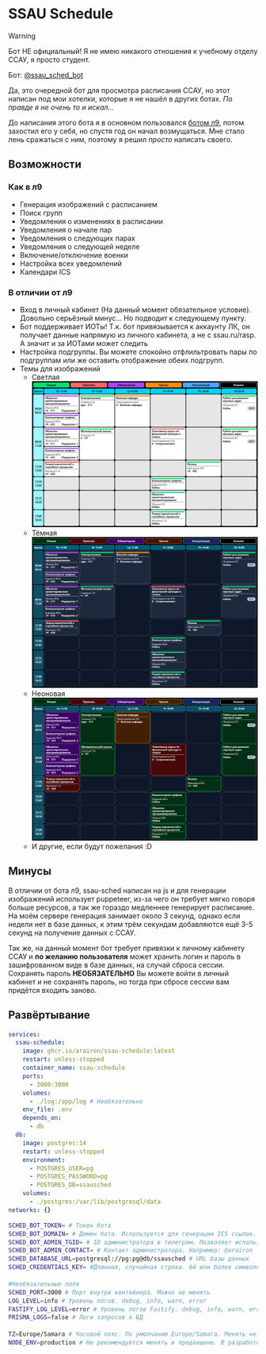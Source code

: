 # SSAU Schedule

> [!warning]
> Бот НЕ официальный! Я не имею никакого отношения к учебному отделу ССАУ, я просто студент.

Бот: [@ssau_sched_bot](https://t.me/arai_ssau_bot)

Да, это очередной бот для просмотра расписания ССАУ, но этот написан под мои хотелки, которые я не нашёл в других ботах. _По правде я не очень то и искал..._

До написания этого бота я в основном пользовался [ботом л9](https://github.com/far-galaxy/l9_stud_bot/), потом захостил его у себя, но спустя год он начал возмущаться. Мне стало лень сражаться с ним, поэтому я решил _просто_ написать своего.

## Возможности

### Как в л9

- Генерация изображений с расписанием
- Поиск групп
- Уведомления о изменениях в расписании
- Уведомления о начале пар
- Уведомления о следующих парах
- Уведомления о следующей неделе
- Включение/отключение военки
- Настройка всех уведомлений
- Календари ICS

### В отличии от л9

- Вход в личный кабинет (На данный момент обязательное условие). Довольно серьёзный минус... Но подводит к следующему пункту.
- Бот поддерживает ИОТы! Т.к. бот привязывается к аккаунту ЛК, он получает данные напрямую из личного кабинета, а не с ssau.ru/rasp. А значит и за ИОТами может следить
- Настройка подгруппы. Вы можете спокойно отфлильтровать пары по подгруппам или же оставить отображение обеих подгрупп.
- Темы для изображений
  - Светлая
  ![Светлая Тема](./docs/light.png)
  - Тёмная
  ![Тёмная Тема](./docs/dark.png)
  - Неоновая
  ![Неоновая Тема](./docs/neon.png)
  - И другие, если будут пожелания :D

## Минусы

В отличии от бота л9, ssau-sched написан на js и для генерации изображений использует puppeteer, из-за чего он требует мягко говоря больше ресурсов, а так же гораздо медленнее генерирует расписание. На моём сервере генерация занимает около 3 секунд, однако если недели нет в базе данных, к этим трём секундам добавляются ещё 3-5 секунд на получение данных с ССАУ.

Так же, на данный момент бот требует привязки к личному кабинету ССАУ и **по желанию пользователя** может хранить логин и пароль в зашифрованном виде в базе данных, на случай сброса сессии.
Сохранять пароль **НЕОБЯЗАТЕЛЬНО** Вы можете войти в личный кабинет и не сохранять пароль, но тогда при сбросе сессии вам придётся входить заново.

## Развёртывание

```yaml
services:
  ssau-schedule:
    image: ghcr.io/arairon/ssau-schedule:latest
    restart: unless-stopped
    container_name: ssau-schedule
    ports:
      - 3000:3000
    volumes:
      - ./log:/app/log # Необязательно
    env_file: .env
    depends_on:
      - db
  db:
    image: postgres:14
    restart: unless-stopped
    environment:
      - POSTGRES_USER=pg
      - POSTGRES_PASSWORD=pg
      - POSTGRES_DB=ssausched
    volumes:
      - ./postgres:/var/lib/postgresql/data
networks: {}
```

```sh
SCHED_BOT_TOKEN= # Токен бота
SCHED_BOT_DOMAIN= # Домен бота. Используется для генерации ICS ссылок. Например: sched.example.com
SCHED_BOT_ADMIN_TGID= # ID администратора в телеграм. Позволяет использовать отладочные команды
SCHED_BOT_ADMIN_CONTACT= # Контакт администратора. Например: @arairon
SCHED_DATABASE_URL=postgresql://pg:pg@db/ssausched # URL базы данных
SCHED_CREDENTIALS_KEY= #Длинная, случайная строка. 64 или более символов. Используется для шифрования паролей

#Необязательные поля
SCHED_PORT=3000 # Порт внутри контейнера. Можно не менять
LOG_LEVEL=info # Уровень логов. debug, info, warn, error
FASTIFY_LOG_LEVEL=error # Уровень логов Fastify. debug, info, warn, error 
PRISMA_LOGS=false # Логи запросов к БД

TZ=Europe/Samara # Часовой пояс. По умолчанию Europe/Samara. Менять не рекомендуется
NODE_ENV=production # Не рекомендуется менять в продакшене. В разработке можно поставить development.
```
